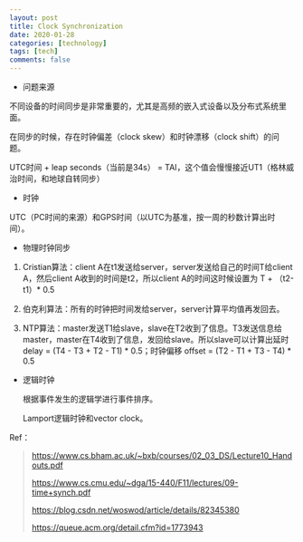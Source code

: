 ```yaml
---
layout: post
title: Clock Synchronization
date: 2020-01-28
categories: [technology]
tags: [tech]
comments: false
---
```




- 问题来源

不同设备的时间同步是非常重要的，尤其是高频的嵌入式设备以及分布式系统里面。



在同步的时候，存在时钟偏差（clock skew）和时钟漂移（clock shift）的问题。



UTC时间 + leap seconds（当前是34s） = TAI，这个值会慢慢接近UT1（格林威治时间，和地球自转同步）



- 时钟

UTC（PC时间的来源）和GPS时间（以UTC为基准，按一周的秒数计算出时间）。



- 物理时钟同步

1. Cristian算法：client A在t1发送给server，server发送给自己的时间T给client A，然后client A收到的时间是t2，所以client A的时间这时候设置为 T + （t2-t1）* 0.5

2. 伯克利算法：所有的时钟把时间发给server，server计算平均值再发回去。

3. NTP算法：master发送T1给slave，slave在T2收到了信息。T3发送信息给master，master在T4收到了信息，发回给slave。所以slave可以计算出延时 delay = (T4 - T3 + T2 - T1) * 0.5；时钟偏移 offset = (T2 - T1 + T3 - T4) * 0.5

   

- 逻辑时钟

  根据事件发生的逻辑学进行事件排序。

  Lamport逻辑时钟和vector clock。



Ref：

> https://www.cs.bham.ac.uk/~bxb/courses/02_03_DS/Lecture10_Handouts.pdf 
>
> https://www.cs.cmu.edu/~dga/15-440/F11/lectures/09-time+synch.pdf
>
> https://blog.csdn.net/woswod/article/details/82345380
>
> https://queue.acm.org/detail.cfm?id=1773943